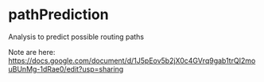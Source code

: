 # pathPrediction
Analysis to predict possible routing paths


Note are here: https://docs.google.com/document/d/1J5pEov5b2jX0c4GVrq9gab1trQI2mouBUnMg-1dRae0/edit?usp=sharing
